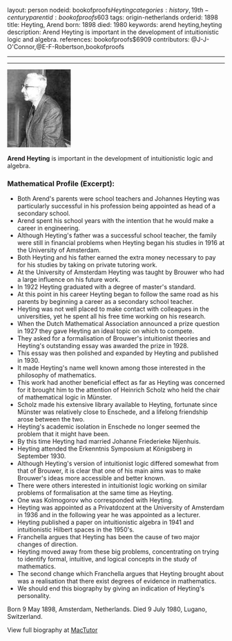 layout: person
nodeid: bookofproofs$Heyting
categories: history,19th-century
parentid: bookofproofs$603
tags: origin-netherlands
orderid: 1898
title: Heyting, Arend
born: 1898
died: 1980
keywords: arend heyting,heyting
description: Arend Heyting is important in the development of intuitionistic logic and algebra.
references: bookofproofs$6909
contributors: @J-J-O'Connor,@E-F-Robertson,bookofproofs

---



---

![Heyting.jpg](https://github.com/bookofproofs/bookofproofs.github.io/blob/main/_sources/_assets/images/portraits/Heyting.jpg?raw=true)

**Arend Heyting** is important in the development of intuitionistic logic and algebra.

### Mathematical Profile (Excerpt):
* Both Arend's parents were school teachers and Johannes Heyting was particularly successful in his profession being appointed as head of a secondary school.
* Arend spent his school years with the intention that he would make a career in engineering.
* Although Heyting's father was a successful school teacher, the family were still in financial problems when Heyting began his studies in 1916 at the University of Amsterdam.
* Both Heyting and his father earned the extra money necessary to pay for his studies by taking on private tutoring work.
* At the University of Amsterdam Heyting was taught by Brouwer who had a large influence on his future work.
* In 1922 Heyting graduated with a degree of master's standard.
* At this point in his career Heyting began to follow the same road as his parents by beginning a career as a secondary school teacher.
* Heyting was not well placed to make contact with colleagues in the universities, yet he spent all his free time working on his research.
* When the Dutch Mathematical Association announced a prize question in 1927 they gave Heyting an ideal topic on which to compete.
* They asked for a formalisation of Brouwer's intuitionist theories and Heyting's outstanding essay was awarded the prize in 1928.
* This essay was then polished and expanded by Heyting and published in 1930.
* It made Heyting's name well known among those interested in the philosophy of mathematics.
* This work had another beneficial effect as far as Heyting was concerned for it brought him to the attention of Heinrich Scholz who held the chair of mathematical logic in Münster.
* Scholz made his extensive library available to Heyting, fortunate since Münster was relatively close to Enschede, and a lifelong friendship arose between the two.
* Heyting's academic isolation in Enschede no longer seemed the problem that it might have been.
* By this time Heyting had married Johanne Friederieke Nijenhuis.
* Heyting attended the Erkenntnis Symposium at Königsberg in September 1930.
* Although Heyting's version of intuitionist logic differed somewhat from that of Brouwer, it is clear that one of his main aims was to make Brouwer's ideas more accessible and better known.
* There were others interested in intuitionist logic working on similar problems of formalisation at the same time as Heyting.
* One was Kolmogorov who corresponded with Heyting.
* Heyting was appointed as a Privatdozent at the University of Amsterdam in 1936 and in the following year he was appointed as a lecturer.
* Heyting published a paper on intuitionistic algebra in 1941 and intuitionistic Hilbert spaces in the 1950's.
* Franchella argues that Heyting has been the cause of two major changes of direction.
* Heyting moved away from these big problems, concentrating on trying to identify formal, intuitive, and logical concepts in the study of mathematics.
* The second change which Franchella argues that Heyting brought about was a realisation that there exist degrees of evidence in mathematics.
* We should end this biography by giving an indication of Heyting's personality.

Born 9 May 1898, Amsterdam, Netherlands. Died 9 July 1980, Lugano, Switzerland.

View full biography at [MacTutor](https://mathshistory.st-andrews.ac.uk/Biographies/Heyting/)
